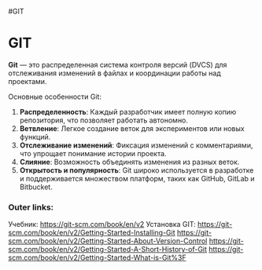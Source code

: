 #GIT 

# GIT

**Git** — это распределенная система контроля версий (DVCS) для отслеживания изменений в файлах и координации работы над проектами. 

Основные особенности Git:
1. **Распределенность**: Каждый разработчик имеет полную копию репозитория, что позволяет работать автономно.
2. **Ветвление**: Легкое создание веток для экспериментов или новых функций.
3. **Отслеживание изменений**: Фиксация изменений с комментариями, что упрощает понимание истории проекта.
4. **Слияние**: Возможность объединять изменения из разных веток.
5. **Открытость и популярность**: Git широко используется в разработке и поддерживается множеством платформ, таких как GitHub, GitLab и Bitbucket.

### Outer links:
Учебник: https://git-scm.com/book/en/v2
Установка GIT: https://git-scm.com/book/en/v2/Getting-Started-Installing-Git
https://git-scm.com/book/en/v2/Getting-Started-About-Version-Control
https://git-scm.com/book/en/v2/Getting-Started-A-Short-History-of-Git
https://git-scm.com/book/en/v2/Getting-Started-What-is-Git%3F
